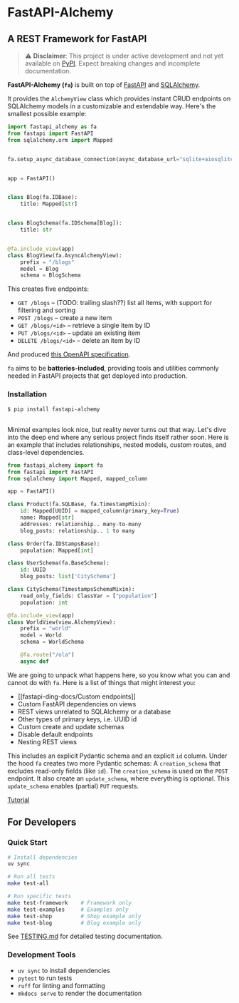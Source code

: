 # FastAPI-Alchemy
## A REST Framework for FastAPI

> ⚠️ **Disclaimer**: This project is under active development and not yet available on [PyPI](https://pypi.org). Expect breaking changes and incomplete documentation.


**FastAPI-Alchemy (`fa`)** is built on top of [FastAPI](https://fastapi.tiangolo.com) and [SQLAlchemy](https://www.sqlalchemy.org). 

It provides the `AlchemyView` class which provides instant CRUD endpoints on SQLAlchemy models in a customizable and extendable way. Here's the smallest possible example:

```python
import fastapi_alchemy as fa
from fastapi import FastAPI
from sqlalchemy.orm import Mapped


fa.setup_async_database_connection(async_database_url="sqlite+aiosqlite:///blog.db")


app = FastAPI()


class Blog(fa.IDBase):
    title: Mapped[str]


class BlogSchema(fa.IDSchema[Blog]):
    title: str


@fa.include_view(app)
class BlogView(fa.AsyncAlchemyView):
    prefix = "/blogs"
    model = Blog
    schema = BlogSchema
```

This creates five endpoints:

- `GET /blogs` – (TODO:  trailing slash??) list all items, with support for filtering and sorting  
- `POST /blogs` – create a new item  
- `GET /blogs/<id>` – retrieve a single item by ID  
- `PUT /blogs/<id>` – update an existing item  
- `DELETE /blogs/<id>` – delete an item by ID

And produced [this OpenAPI specification](https://redocly.github.io/redoc/?url=https%3A%2F%2Fgithub.com%2Frjprins%2Ffastapi-alchemy%2Fraw%2Frefs%2Fheads%2Fmain%2Fexample-projects%2Fblog%2Fopenapi.json#tag/BlogView/operation/blogview_index_blogs__get).

`fa` aims to be **batteries-included**, providing tools and utilities commonly needed in FastAPI projects that get deployed into production.

### Installation

```bash
$ pip install fastapi-alchemy
```


## 
Minimal examples look nice, but reality never turns out that way.
Let's dive into the deep end where any serious project finds itself rather soon.
Here is an example that includes relationships, nested models, custom routes, and class-level dependencies.

```python
from fastapi_alchemy import fa
from fastapi import FastAPI
from sqlalchemy import Mapped, mapped_column

app = FastAPI()

class Product(fa.SQLBase, fa.TimestampMixin):
    id: Mapped[UUID] = mapped_column(primary_key=True)
    name: Mapped[str]
    addresses: relationship.. many-to-many
    blog_posts: relationship.. 1 to many

class Order(fa.IDStampsBase):
    population: Mapped[int]

class UserSchema(fa.BaseSchema):
    id: UUID
    blog_posts: list['CitySchema']

class CitySchema(TimestampsSchemaMixin):
    read_only_fields: ClassVar = ["population"]
    population: int

@fa.include_view(app)
class WorldView(view.AlchemyView):
    prefix = "world"
    model = World
    schema = WorldSchema

    @fa.route("/ola")
    async def
```

We are going to unpack what happens here, so you know what you can and cannot do with `fa`. Here is a list of things that might interest you:

* [[fastapi-ding-docs/Custom endpoints]]
* Custom FastAPI dependencies on views
* REST views unrelated to SQLAlchemy or a database
* Other types of primary keys, i.e. UUID id
* Custom create and update schemas
* Disable default endpoints
* Nesting REST views


This includes an explicit Pydantic schema and an explicit `id` column.
Under the hood `fa` creates two more Pydantic schemas: A `creation_schema` that excludes read-only fields (like `id`). The `creation_schema` is used on the `POST` endpoint. It also create an `update_schema`, where everything is optional. This `update_schema` enables (partial) `PUT` requests.


[Tutorial](tutorial.md)


## For Developers

### Quick Start
```bash
# Install dependencies
uv sync

# Run all tests
make test-all

# Run specific tests
make test-framework    # Framework only
make test-examples     # Examples only
make test-shop         # Shop example only
make test-blog         # Blog example only
```

See [TESTING.md](TESTING.md) for detailed testing documentation.

### Development Tools
- `uv sync` to install dependencies
- `pytest` to run tests
- `ruff` for linting and formatting
- `mkdocs serve` to render the documentation
